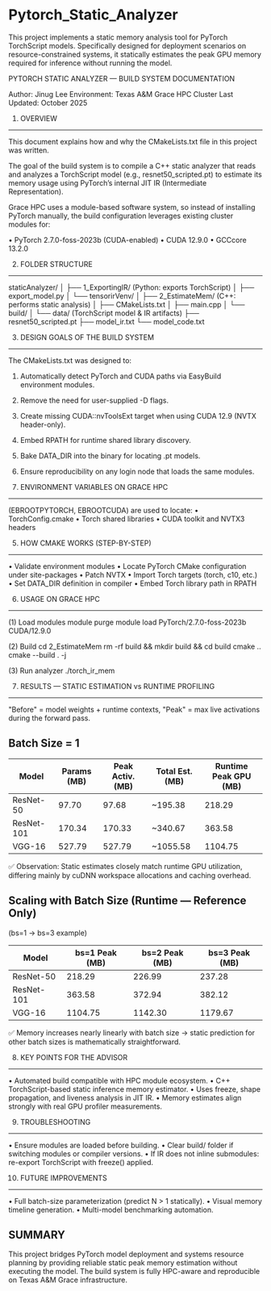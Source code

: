 # Pytorch_Static_Analyzer
This project implements a static memory analysis tool for PyTorch TorchScript models. Specifically designed for deployment scenarios on resource-constrained systems, it statically estimates the peak GPU memory required for inference without running the model.

PYTORCH STATIC ANALYZER — BUILD SYSTEM DOCUMENTATION

Author: Jinug Lee
Environment: Texas A&M Grace HPC Cluster
Last Updated: October 2025

1. OVERVIEW
-----------
This document explains how and why the CMakeLists.txt file in this project was written.

The goal of the build system is to compile a C++ static analyzer that reads and analyzes
a TorchScript model (e.g., resnet50_scripted.pt) to estimate its memory usage using
PyTorch’s internal JIT IR (Intermediate Representation).

Grace HPC uses a module-based software system, so instead of installing PyTorch manually,
the build configuration leverages existing cluster modules for:

• PyTorch 2.7.0-foss-2023b (CUDA-enabled)
• CUDA 12.9.0
• GCCcore 13.2.0

2. FOLDER STRUCTURE
-------------------
staticAnalyzer/
│
├── 1_ExportingIR/                 (Python: exports TorchScript)
│   ├── export_model.py
│   └── tensorirVenv/
│
├── 2_EstimateMem/                 (C++: performs static analysis)
│   ├── CMakeLists.txt
│   ├── main.cpp
│   └── build/
│
└── data/                          (TorchScript model & IR artifacts)
    ├── resnet50_scripted.pt
    ├── model_ir.txt
    └── model_code.txt

3. DESIGN GOALS OF THE BUILD SYSTEM
-----------------------------------
The CMakeLists.txt was designed to:
1. Automatically detect PyTorch and CUDA paths via EasyBuild environment modules.
2. Remove the need for user-supplied -D flags.
3. Create missing CUDA::nvToolsExt target when using CUDA 12.9 (NVTX header-only).
4. Embed RPATH for runtime shared library discovery.
5. Bake DATA_DIR into the binary for locating .pt models.
6. Ensure reproducibility on any login node that loads the same modules.

4. ENVIRONMENT VARIABLES ON GRACE HPC
-------------------------------------
(EBROOTPYTORCH, EBROOTCUDA) are used to locate:
• TorchConfig.cmake
• Torch shared libraries
• CUDA toolkit and NVTX3 headers

5. HOW CMAKE WORKS (STEP-BY-STEP)
---------------------------------
• Validate environment modules
• Locate PyTorch CMake configuration under site-packages
• Patch NVTX
• Import Torch targets (torch, c10, etc.)
• Set DATA_DIR definition in compiler
• Embed Torch library path in RPATH

6. USAGE ON GRACE HPC
---------------------
(1) Load modules
    module purge
    module load PyTorch/2.7.0-foss-2023b CUDA/12.9.0

(2) Build
    cd 2_EstimateMem
    rm -rf build && mkdir build && cd build
    cmake ..
    cmake --build . -j

(3) Run analyzer
    ./torch_ir_mem

7. RESULTS — STATIC ESTIMATION vs RUNTIME PROFILING
---------------------------------------------------
"Before" = model weights + runtime contexts,
"Peak" = max live activations during the forward pass.

Batch Size = 1
-----------------------------------------------
Model       | Params (MB) | Peak Activ. (MB) | Total Est. (MB) | Runtime Peak GPU (MB)
------------|-------------|-----------------|-----------------|---------------------
ResNet-50   | 97.70       | 97.68           | ~195.38         | 218.29
ResNet-101  | 170.34      | 170.33          | ~340.67         | 363.58
VGG-16      | 527.79      | 527.79          | ~1055.58        | 1104.75

✅ Observation:
Static estimates closely match runtime GPU utilization, differing mainly by cuDNN
workspace allocations and caching overhead.

Scaling with Batch Size (Runtime — Reference Only)
---------------------------------------------------
(bs=1 → bs=3 example)

Model       | bs=1 Peak (MB) | bs=2 Peak (MB) | bs=3 Peak (MB)
------------|----------------|----------------|----------------
ResNet-50   | 218.29         | 226.99         | 237.28
ResNet-101  | 363.58         | 372.94         | 382.12
VGG-16      | 1104.75        | 1142.30        | 1179.67

✅ Memory increases nearly linearly with batch size → static prediction for other
batch sizes is mathematically straightforward.

8. KEY POINTS FOR THE ADVISOR
-----------------------------
• Automated build compatible with HPC module ecosystem.
• C++ TorchScript-based static inference memory estimator.
• Uses freeze, shape propagation, and liveness analysis in JIT IR.
• Memory estimates align strongly with real GPU profiler measurements.

9. TROUBLESHOOTING
------------------
• Ensure modules are loaded before building.
• Clear build/ folder if switching modules or compiler versions.
• If IR does not inline submodules: re-export TorchScript with freeze() applied.

10. FUTURE IMPROVEMENTS
-----------------------
• Full batch-size parameterization (predict N > 1 statically).
• Visual memory timeline generation.
• Multi-model benchmarking automation.

SUMMARY
-------
This project bridges PyTorch model deployment and systems resource planning by
providing reliable static peak memory estimation without executing the model.
The build system is fully HPC-aware and reproducible on Texas A&M Grace infrastructure.
